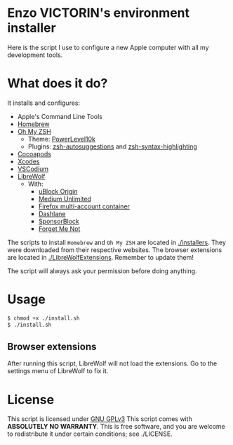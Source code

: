 # Enzo VICTORIN's environment installer

Here is the script I use to configure a new Apple computer with all my development tools.

# What does it do?
It installs and configures:
 - Apple's Command Line Tools
 - [Homebrew](https://brew.sh/)
 - [Oh My ZSH](https://ohmyz.sh/)
    - Theme: [PowerLevel10k](https://github.com/romkatv/powerlevel10k)
    - Plugins: [zsh-autosuggestions](https://github.com/zsh-users/zsh-autosuggestions) and [zsh-syntax-highlighting](https://github.com/zsh-users/zsh-syntax-highlighting.git)
 - [Cocoapods](https://cocoapods.org/)
 - [Xcodes](https://github.com/RobotsAndPencils/XcodesApp)
 - [VSCodium](https://vscodium.com/)
 - [LibreWolf](https://librewolf.net/)
    - With:
        - [uBlock Origin](https://github.com/gorhill/uBlock#ublock-origin)
        - [Medium Unlimited](https://addons.mozilla.org/en-US/firefox/addon/medium-unlimited-read-for-free/)
        - [Firefox multi-account container](https://addons.mozilla.org/en-US/firefox/addon/multi-account-containers/?utm_source=addons.mozilla.org&utm_medium=referral&utm_content=homepage-primary-hero)
        - [Dashlane](https://www.dashlane.com/)
        - [SponsorBlock](https://sponsor.ajay.app/)
        - [Forget Me Not](https://addons.mozilla.org/en-US/firefox/addon/forget_me_not/?utm_source=addons.mozilla.org&utm_medium=referral&utm_content=search)

The scripts to install `Homebrew` and `Oh My ZSH` are located in [./installers](./installers). They were downloaded from their respective websites.
The browser extensions are located in [./LibreWolfExtensions](./LibreWolfExtensions). Remember to update them!

The script will always ask your permission before doing anything.

# Usage

```bash
$ chmod +x ./install.sh
$ ./install.sh
```

## Browser extensions
After running this script, LibreWolf will not load the extensions. Go to the settings menu of LibreWolf to fix it.

# License
This script is licensed under [GNU GPLv3](./LICENSE)
This script comes with **ABSOLUTELY NO WARRANTY**.
This is free software, and you are welcome to redistribute it
under certain conditions; see ./LICENSE.